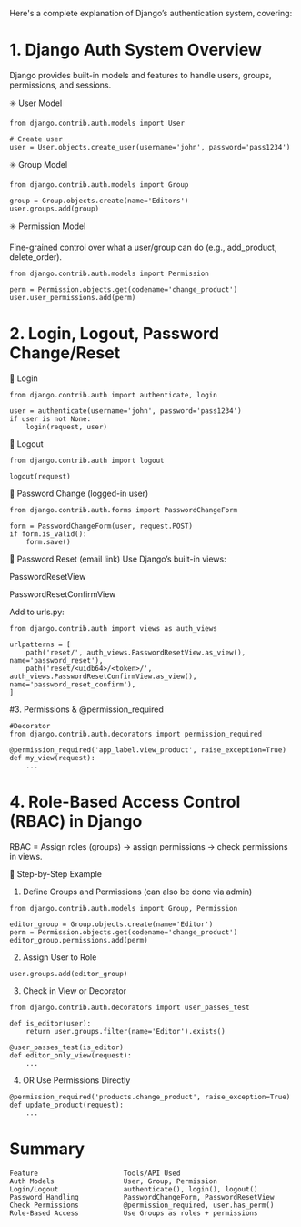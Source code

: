 Here's a complete explanation of Django’s authentication system, covering:

# 1. Django Auth System Overview
Django provides built-in models and features to handle users, groups, permissions, and sessions.

✳️ User Model

```
from django.contrib.auth.models import User

# Create user
user = User.objects.create_user(username='john', password='pass1234')

```
✳️ Group Model
```
from django.contrib.auth.models import Group

group = Group.objects.create(name='Editors')
user.groups.add(group)

```
✳️ Permission Model

Fine-grained control over what a user/group can do (e.g., add_product, delete_order).

```
from django.contrib.auth.models import Permission

perm = Permission.objects.get(codename='change_product')
user.user_permissions.add(perm)

```
# 2. Login, Logout, Password Change/Reset
🔹 Login
```
from django.contrib.auth import authenticate, login

user = authenticate(username='john', password='pass1234')
if user is not None:
    login(request, user)

```
🔹 Logout
```
from django.contrib.auth import logout

logout(request)
```
🔹 Password Change (logged-in user)
```
from django.contrib.auth.forms import PasswordChangeForm

form = PasswordChangeForm(user, request.POST)
if form.is_valid():
    form.save()
```
🔹 Password Reset (email link)
Use Django’s built-in views:

PasswordResetView

PasswordResetConfirmView

Add to urls.py:

```
from django.contrib.auth import views as auth_views

urlpatterns = [
    path('reset/', auth_views.PasswordResetView.as_view(), name='password_reset'),
    path('reset/<uidb64>/<token>/', auth_views.PasswordResetConfirmView.as_view(), name='password_reset_confirm'),
]

```
#3. Permissions & @permission_required
```
#Decorator
from django.contrib.auth.decorators import permission_required

@permission_required('app_label.view_product', raise_exception=True)
def my_view(request):
    ...
```

# 4. Role-Based Access Control (RBAC) in Django
RBAC = Assign roles (groups) → assign permissions → check permissions in views.

🔸 Step-by-Step Example
1. Define Groups and Permissions (can also be done via admin)
```
from django.contrib.auth.models import Group, Permission

editor_group = Group.objects.create(name='Editor')
perm = Permission.objects.get(codename='change_product')
editor_group.permissions.add(perm)
```
2. Assign User to Role
```
user.groups.add(editor_group)
```
3. Check in View or Decorator
```
from django.contrib.auth.decorators import user_passes_test

def is_editor(user):
    return user.groups.filter(name='Editor').exists()

@user_passes_test(is_editor)
def editor_only_view(request):
    ...
```
4. OR Use Permissions Directly
```
@permission_required('products.change_product', raise_exception=True)
def update_product(request):
    ...
```

# Summary
```
Feature	                    Tools/API Used
Auth Models	                User, Group, Permission
Login/Logout	            authenticate(), login(), logout()
Password Handling	        PasswordChangeForm, PasswordResetView
Check Permissions	        @permission_required, user.has_perm()
Role-Based Access           Use Groups as roles + permissions
```
